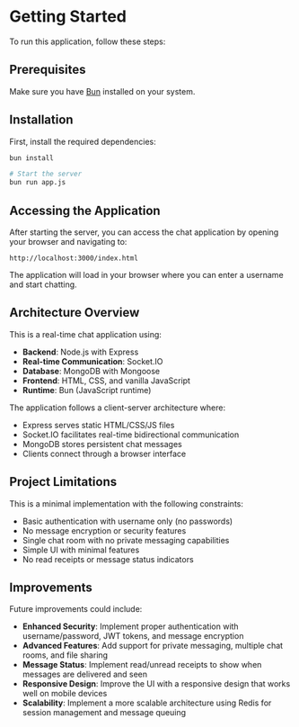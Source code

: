 # Getting Started

To run this application, follow these steps:

## Prerequisites

Make sure you have [Bun](https://bun.sh/) installed on your system.

## Installation

First, install the required dependencies:
```bash
bun install
```
```bash
# Start the server
bun run app.js
```

## Accessing the Application

After starting the server, you can access the chat application by opening your browser and navigating to:

```
http://localhost:3000/index.html
```

The application will load in your browser where you can enter a username and start chatting.
## Architecture Overview

This is a real-time chat application using:

- **Backend**: Node.js with Express
- **Real-time Communication**: Socket.IO
- **Database**: MongoDB with Mongoose
- **Frontend**: HTML, CSS, and vanilla JavaScript
- **Runtime**: Bun (JavaScript runtime)

The application follows a client-server architecture where:

- Express serves static HTML/CSS/JS files
- Socket.IO facilitates real-time bidirectional communication
- MongoDB stores persistent chat messages
- Clients connect through a browser interface


## Project Limitations

This is a minimal implementation with the following constraints:
- Basic authentication with username only (no passwords)
- No message encryption or security features
- Single chat room with no private messaging capabilities
- Simple UI with minimal features
- No read receipts or message status indicators

## Improvements

Future improvements could include:

- **Enhanced Security**: Implement proper authentication with username/password, JWT tokens, and message encryption
- **Advanced Features**: Add support for private messaging, multiple chat rooms, and file sharing
- **Message Status**: Implement read/unread receipts to show when messages are delivered and seen
- **Responsive Design**: Improve the UI with a responsive design that works well on mobile devices
- **Scalability**: Implement a more scalable architecture using Redis for session management and message queuing
